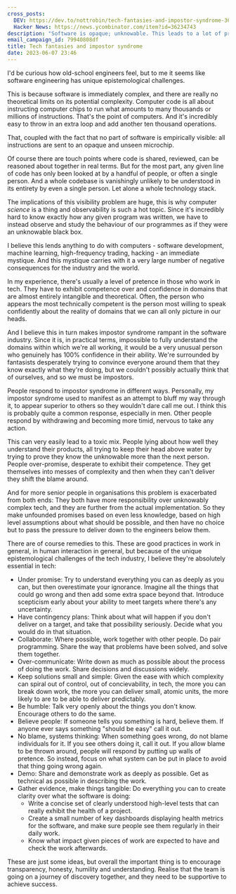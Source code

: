 ```yaml
---
cross_posts:
  DEV: https://dev.to/nottrobin/tech-fantasies-and-impostor-syndrome-3602
  Hacker News: https://news.ycombinator.com/item?id=36234743
description: "Software is opaque; unknowable. This leads to a lot of pretence, pressure and imposter syndrome. There are some remedies."
email_campaign_id: 79940808df
title: Tech fantasies and impostor syndrome
date: 2023-06-07 23:46
---
```


I'd be curious how old-school engineers feel, but to me it seems like software engineering has unique epistemological challenges.

This is because software is immediately complex, and there are really no theoretical limits on its potential complexity. Computer code is all about instructing computer chips to run what amounts to many thousands or millions of instructions. That's the point of computers. And it's incredibly easy to throw in an extra loop and add another ten thousand operations. 

That, coupled with the fact that no part of software is empirically visible: all instructions are sent to an opaque and unseen microchip.

Of course there are touch points where code is shared, reviewed, can be reasoned about together in real terms. But for the most part, any given line of code has only been looked at by a handful of people, or often a single person. And a whole codebase is vanishingly unlikely to be understood in its entirety by even a single person. Let alone a whole technology stack.

The implications of this visibility problem are huge, this is why computer *science* is a thing and observability is such a hot topic. Since it's incredibly hard to know exactly how any given program was written, we have to instead observe and study the behaviour of our programmes as if they were an unknowable black box.

I believe this lends anything to do with computers - software development, machine learning, high-frequency trading, hacking - an immediate mystique. And this mystique carries with it a very large number of negative consequences for the industry and the world.

In my experience, there's usually a level of pretence in those who work in tech. They have to exhibit competence over and confidence in domains that are almost entirely intangible and theoretical. Often, the person who appears the most technically competent is the person most willing to speak confidently about the reality of domains that we can all only picture in our heads.

And I believe this in turn makes impostor syndrome rampant in the software industry. Since it is, in practical terms, impossible to fully understand the domains within which we're all working, it would be a very unusual person who genuinely has 100% confidence in their ability. We're surrounded by fantasists desperately trying to convince everyone around them that they know exactly what they're doing, but we couldn't possibly actually think that of ourselves, and so we must be impostors.

People respond to impostor syndrome in different ways. Personally, my impostor syndrome used to manifest as an attempt to bluff my way through it, to appear superior to others so they wouldn't dare call me out. I think this is probably quite a common response, especially in men. Other people respond by withdrawing and becoming more timid, nervous to take any action.

This can very easily lead to a toxic mix. People lying about how well they understand their products, all trying to keep their head above water by trying to prove they know the unknowable more than the next person. People over-promise, desperate to exhibit their competence. They get themselves into messes of complexity and then when they can't deliver they shift the blame around.

And for more senior people in organisations this problem is exacerbated from both ends: They both have more responsibility over unknowably complex tech, and they are further from the actual implementation. So they make unfounded promises based on even less knowledge, based on high level assumptions about what should be possible, and then have no choice but to pass the pressure to deliver down to the engineers below them.

There are of course remedies to this. These are good practices in work in general, in human interaction in general, but because of the unique epistemological challenges of the tech industry, I believe they're absolutely essential in tech:

- Under promise: Try to understand everything you can as deeply as you can, but then overestimate your ignorance. Imagine all the things that could go wrong and then add some extra space beyond that. Introduce scepticism early about your ability to meet targets where there's any uncertainty.
- Have contingency plans: Think about what will happen if you don't deliver on a target, and take that possibility seriously. Decide what you would do in that situation.
- Collaborate: Where possible, work together with other people. Do pair programming. Share the way that problems have been solved, and solve them together.
- Over-communicate: Write down as much as possible about the process of doing the work. Share decisions and discussions widely.
- Keep solutions small and simple: Given the ease with which complexity can spiral out of control, out of concievability, in tech, the more you can break down work, the more you can deliver small, atomic units, the more likely to are to be able to deliver predictably.
- Be humble: Talk very openly about the things you don't know. Encourage others to do the same.
- Believe people: If someone tells you something is hard, believe them. If anyone ever says something "should be easy" call it out.
- No blame, systems thinking: When something goes wrong, do not blame individuals for it. If you see others doing it, call it out. If you allow blame to be thrown around, people will respond by putting up walls of pretence. So instead, focus on what system can be put in place to avoid that thing going wrong again.
- Demo: Share and demonstrate work as deeply as possible. Get as technical as possible in describing the work.
- Gather evidence, make things tangible: Do everything you can to create clarity over what the software is doing:
  - Write a concise set of clearly understood high-level tests that can really exhibit the health of a project.
  - Create a small number of key dashboards displaying health metrics for the software, and make sure people see them regularly in their daily work.
  - Know what impact given pieces of work are expected to have and check the work afterwards.

These are just some ideas, but overall the important thing is to encourage transparency, honesty, humility and understanding. Realise that the team is going on a journey of discovery together, and they need to be supportive to achieve success.